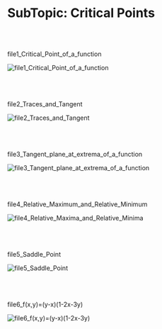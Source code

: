 <h1><div align=”center”><b>SubTopic: Critical Points</b></h1></div>
<br/></br>

<tab>file1_Critical_Point_of_a_function

![file1_Critical_Point_of_a_function](https://github.com/vnb09/FSF-mathematics-python-code-archive/blob/fsf_tasks/FSF-2020/calculus-of-several-variables/approximations-and-optimizations/Critical-Points/file1_Critical_Point_of_a_function.gif?raw=true)
<br/></br>
<br/></br>

<tab>file2_Traces_and_Tangent
 
![file2_Traces_and_Tangent](https://github.com/vnb09/FSF-mathematics-python-code-archive/blob/fsf_tasks/FSF-2020/calculus-of-several-variables/approximations-and-optimizations/Critical-Points/file2_Traces_and_Tangent.gif?raw=true)
<br/></br>
<br/></br>

<tab>file3_Tangent_plane_at_extrema_of_a_function
 
![file3_Tangent_plane_at_extrema_of_a_function](https://github.com/vnb09/FSF-mathematics-python-code-archive/blob/fsf_tasks/FSF-2020/calculus-of-several-variables/approximations-and-optimizations/Critical-Points/file3_Tangent_plane_at_extrema_of_a_function.gif?raw=true)
<br/></br>
<br/></br>

<tab>file4_Relative_Maximum_and_Relative_Minimum
 
![file4_Relative_Maxima_and_Relative_Minima](https://github.com/vnb09/FSF-mathematics-python-code-archive/blob/fsf_tasks/FSF-2020/calculus-of-several-variables/approximations-and-optimizations/Critical-Points/file4_Relative_Maximum_and_Relative_Minimum.gif?raw=true)
<br/></br>
<br/></br>

<tab>file5_Saddle_Point
 
![file5_Saddle_Point](https://github.com/vnb09/FSF-mathematics-python-code-archive/blob/fsf_tasks/FSF-2020/calculus-of-several-variables/approximations-and-optimizations/Critical-Points/file5_Saddle_Point.gif?raw=true)
<br/></br>
<br/></br>

<tab>file6_f(x,y)=(y-x)(1-2x-3y)
 
![file6_f(x,y)=(y-x)(1-2x-3y)](https://github.com/vnb09/FSF-mathematics-python-code-archive/blob/fsf_tasks/FSF-2020/calculus-of-several-variables/approximations-and-optimizations/Critical-Points/file6_f(x%2Cy)%3D(y-x)(1-2x-3y).gif?raw=true)
<br/></br>
<br/></br>
